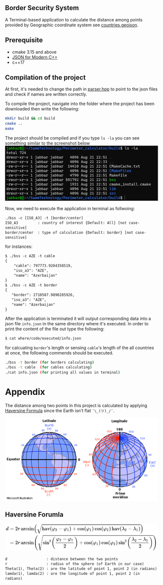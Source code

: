 ## Border Security System

A Terminal-based application to calculate the distance among points provided by Geographic coordinate system see [countries.geojson](https://github.com/JabSYsEmb/Perimeter_calculator/blob/main/src/data/countries.geojson).

## Prerequisite

- cmake 3.15 and above
- [JSON for Modern C++](https://github.com/nlohmann/json)
- c++17 

## Compilation of the project

At first, it's needed to change the path in [parser.hpp](https://github.com/JabSYsEmb/Perimeter_calculator/blob/main/src/parser.hpp#L12) to point to the json files and check if names are written correctly.

To compile the project, navigate into the folder where the project has been downloaded then write the following:

``` bash
mkdir build && cd build
cmake ..
make 
```
The project should be compiled and if you type ``` ls -la ``` you can see something similar to the screenshot below
![default trace](./content/screenshot.png)

Now, we need to execute the application in terminal as follwoing:
``` 
./bss -c [ISO_A3] -t [border/center]
ISO_A3         : country of interest {Default: All} [not case-sensitive]
border/center  : type of calculation {Default: border} [not case-sensitive]
```

for instances:
```
$ ./bss -c AZE -t cable
{
    "cable": 797773.9204358519,
    "iso_a3": "AZE",
    "name": "Azerbaijan"
}
$ ./bss -c AZE -t border
{
   "border": 2710587.9890285926,
   "iso_a3": "AZE",
   "name": "Azerbaijan"
}
```
After the application is terminated it will output corresponding data into a json file ```info.json``` in the same directory where it's executed. In order to print the content of the file out type the following:
``` bash
$ cat where/code/executed/info.json
```

for calcuating  ```border```'s length or sensing ```cable```'s length of the all countries at once, the following commends should be executed.
```bash
./bss -t border (for borders calculating)
./bss -t cable  (for cables calculating)
./cat info.json (for printing all values in terminal)
```

# Appendix
The distance among two points in this project is calculated by applying [Haversine Formula](https://en.wikipedia.org/wiki/Haversine_formula) since the Earth isn't flat ```¯\_(ツ)_/¯```. 

![default trace](./content/Lat_Long.gif)

## Haversine Forumla
![default trace](./content/hoversineFormula.svg)
```
d                  : distance between the two points
r                  : radius of the sphere (of Earth in our case)
Theta(1), Theta(2) : are the latitude of point 1, point 2 (in radians)
lamda(1), lamda(2) : are the longitude of point 1, point 2 (in radians)
```
